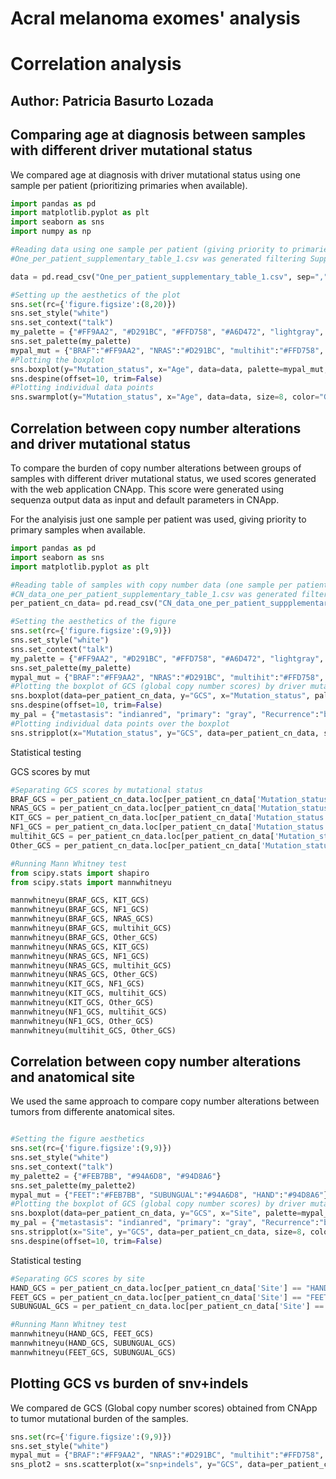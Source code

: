 # Acral melanoma exomes' analysis
# Correlation analysis 
## Author: Patricia Basurto Lozada

## Comparing age at diagnosis between samples with different driver mutational status 

We compared age at diagnosis with driver mutational status using one sample per patient (prioritizing primaries when available).

``` python 
import pandas as pd
import matplotlib.pyplot as plt
import seaborn as sns
import numpy as np

#Reading data using one sample per patient (giving priority to primaries when available)
#One_per_patient_supplementary_table_1.csv was generated filtering Supplementary table 1 to only have one sample per patient prioritizing primaries. 

data = pd.read_csv("One_per_patient_supplementary_table_1.csv", sep=",")

#Setting up the aesthetics of the plot
sns.set(rc={'figure.figsize':(8,20)})
sns.set_style("white")
sns.set_context("talk")
my_palette = {"#FF9AA2", "#D291BC", "#FFD758", "#A6D472", "lightgray", "#7ec4cf"}
sns.set_palette(my_palette)
mypal_mut = {"BRAF":"#FF9AA2", "NRAS":"#D291BC", "multihit":"#FFD758", "NF1":"#A6D472", "Other":"lightgray", "KIT":"#7ec4cf"}
#Plotting the boxplot
sns.boxplot(y="Mutation_status", x="Age", data=data, palette=mypal_mut, order=["NRAS","NF1","KIT","BRAF","multihit","Other"])
sns.despine(offset=10, trim=False)
#Plotting individual data points
sns.swarmplot(y="Mutation_status", x="Age", data=data, size=8, color="GRAY", order=["NRAS","NF1","KIT","BRAF","multihit","Other"])
```


## Correlation between copy number alterations and driver mutational status

To compare the burden of copy number alterations between groups of samples with different driver mutational status, we used scores generated with the web application CNApp. This score were generated using sequenza output data as input and default parameters in CNApp.

For the analyisis just one sample per patient was used, giving priority to primary samples when available.  

``` python 
import pandas as pd
import seaborn as sns
import matplotlib.pyplot as plt

#Reading table of samples with copy number data (one sample per patient prioritizing)
#CN_data_one_per_patient_supplementary_table_1.csv was generated filtering Supplementary table 1 to only have samples with copy number data and only one sample per patient prioritizing primaries. 
per_patient_cn_data= pd.read_csv("CN_data_one_per_patient_suppplementary_table_1.csv", sep=",")

#Setting the aesthetics of the figure
sns.set(rc={'figure.figsize':(9,9)})
sns.set_style("white")
sns.set_context("talk")
my_palette = {"#FF9AA2", "#D291BC", "#FFD758", "#A6D472", "lightgray", "#7ec4cf"}
sns.set_palette(my_palette)
mypal_mut = {"BRAF":"#FF9AA2", "NRAS":"#D291BC", "multihit":"#FFD758", "NF1":"#A6D472", "Other":"lightgray", "KIT":"#7ec4cf"}
#Plotting the boxplot of GCS (global copy number scores) by driver mutational status
sns.boxplot(data=per_patient_cn_data, y="GCS", x="Mutation_status", palette=mypal_mut, showfliers = False, order=["NRAS","BRAF","NF1","KIT","multihit","Other"])
sns.despine(offset=10, trim=False)
my_pal = {"metastasis": "indianred", "primary": "gray", "Recurrence":"blue", "Lesion_in_transit":"green"}
#Plotting individual data points over the boxplot
sns.stripplot(x="Mutation_status", y="GCS", data=per_patient_cn_data, size=8, hue="Tumor_type", linewidth=0, palette=my_pal,order=["NRAS","BRAF","NF1","KIT","multihit","Other"])
```
Statistical testing

GCS scores by mut

``` python
#Separating GCS scores by mutational status
BRAF_GCS = per_patient_cn_data.loc[per_patient_cn_data['Mutation_status'] == "BRAF", 'GCS']
NRAS_GCS = per_patient_cn_data.loc[per_patient_cn_data['Mutation_status'] == "NRAS", 'GCS']
KIT_GCS = per_patient_cn_data.loc[per_patient_cn_data['Mutation_status'] == "KIT", 'GCS']
NF1_GCS = per_patient_cn_data.loc[per_patient_cn_data['Mutation_status'] == "NF1", 'GCS']
multihit_GCS = per_patient_cn_data.loc[per_patient_cn_data['Mutation_status'] == "multihit", 'GCS']
Other_GCS = per_patient_cn_data.loc[per_patient_cn_data['Mutation_status'] == "Other", 'GCS']

#Running Mann Whitney test
from scipy.stats import shapiro
from scipy.stats import mannwhitneyu

mannwhitneyu(BRAF_GCS, KIT_GCS)
mannwhitneyu(BRAF_GCS, NF1_GCS)
mannwhitneyu(BRAF_GCS, NRAS_GCS)
mannwhitneyu(BRAF_GCS, multihit_GCS)
mannwhitneyu(BRAF_GCS, Other_GCS)
mannwhitneyu(NRAS_GCS, KIT_GCS)
mannwhitneyu(NRAS_GCS, NF1_GCS)
mannwhitneyu(NRAS_GCS, multihit_GCS)
mannwhitneyu(NRAS_GCS, Other_GCS)
mannwhitneyu(KIT_GCS, NF1_GCS)
mannwhitneyu(KIT_GCS, multihit_GCS)
mannwhitneyu(KIT_GCS, Other_GCS)
mannwhitneyu(NF1_GCS, multihit_GCS)
mannwhitneyu(NF1_GCS, Other_GCS)
mannwhitneyu(multihit_GCS, Other_GCS)
```

## Correlation between copy number alterations and anatomical site

We used the same approach to compare copy number alterations between tumors from differente anatomical sites. 


``` python

#Setting the figure aesthetics
sns.set(rc={'figure.figsize':(9,9)})
sns.set_style("white")
sns.set_context("talk")
my_palette2 = {"#FEB7BB", "#94A6D8", "#94D8A6"}
sns.set_palette(my_palette2)
mypal_mut = {"FEET":"#FEB7BB", "SUBUNGUAL":"#94A6D8", "HAND":"#94D8A6"}
#Plotting the boxplot of GCS (global copy number scores) by driver mutational status
sns.boxplot(data=per_patient_cn_data, y="GCS", x="Site", palette=mypal_mut, order=["FEET","HAND","SUBUNGUAL"])
my_pal = {"metastasis": "indianred", "primary": "gray", "Recurrence":"blue", "Lesion_in_transit":"green"}
sns.stripplot(x="Site", y="GCS", data=per_patient_cn_data, size=8, color=".3", linewidth=0, hue="Tumor_type",palette=my_pal, order=["FEET","HAND","SUBUNGUAL"] )
sns.despine(offset=10, trim=False)
```
Statistical testing

```python
#Separating GCS scores by site
HAND_GCS = per_patient_cn_data.loc[per_patient_cn_data['Site'] == "HAND", 'GCS']
FEET_GCS = per_patient_cn_data.loc[per_patient_cn_data['Site'] == "FEET", 'GCS']
SUBUNGUAL_GCS = per_patient_cn_data.loc[per_patient_cn_data['Site'] == "SUBUNGUAL", 'GCS']

#Running Mann Whitney test
mannwhitneyu(HAND_GCS, FEET_GCS)
mannwhitneyu(HAND_GCS, SUBUNGUAL_GCS)
mannwhitneyu(FEET_GCS, SUBUNGUAL_GCS)

```

## Plotting GCS vs burden of snv+indels

We compared de GCS (Global copy number scores) obtained from CNApp to tumor mutational burden of the samples. 

``` python
sns.set(rc={'figure.figsize':(9,9)})
sns.set_style("white")
mypal_mut = {"BRAF":"#FF9AA2", "NRAS":"#D291BC", "multihit":"#FFD758", "NF1":"#A6D472", "Other":"lightgray", "KIT":"#7ec4cf"}
sns_plot2 = sns.scatterplot(x="snp+indels", y="GCS", data=per_patient_cn_data, hue="Mutation_status", palette=mypal_mut, s=250, style="Mutation_status")

```
